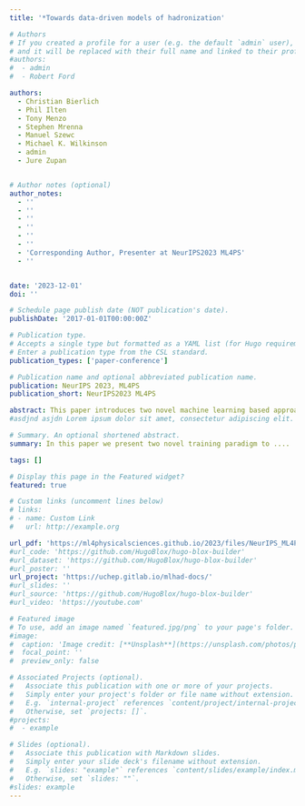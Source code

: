 ```yaml
---
title: '*Towards data-driven models of hadronization'

# Authors
# If you created a profile for a user (e.g. the default `admin` user), write the username (folder name) here
# and it will be replaced with their full name and linked to their profile.
#authors:
#  - admin
#  - Robert Ford

authors:
  - Christian Bierlich
  - Phil Ilten
  - Tony Menzo
  - Stephen Mrenna
  - Manuel Szewc
  - Michael K. Wilkinson
  - admin
  - Jure Zupan


# Author notes (optional)
author_notes:
  - ''
  - ''
  - ''
  - ''
  - ''
  - ''
  - 'Corresponding Author, Presenter at NeurIPS2023 ML4PS'
  - ''


date: '2023-12-01'
doi: ''

# Schedule page publish date (NOT publication's date).
publishDate: '2017-01-01T00:00:00Z'

# Publication type.
# Accepts a single type but formatted as a YAML list (for Hugo requirements).
# Enter a publication type from the CSL standard.
publication_types: ['paper-conference']

# Publication name and optional abbreviated publication name.
publication: NeurIPS 2023, ML4PS
publication_short: NeurIPS2023 ML4PS

abstract: This paper introduces two novel machine learning based approaches to improve hadron-level simulation by integrating experimental observables; **M**icroscopic **A**lterations **G**enerated from **I**R **C**ollections (**MAGIC**), which fine-tunes normalizing flows, pre-trained on simulated data from PYTHIA, on experimental observables, and the **C**ollective **R**eweighting **M**ethod (**CRM**), which reweights existing fragmentation functions to match experimental observables with a two-step procedure that makes use of a observable-level classifier and hadron-level particle cloud-based regressor. Both methods show a promising direction towards data-driven models for hadronization.
#asdjnd asjdn Lorem ipsum dolor sit amet, consectetur adipiscing elit. Duis posuere tellus ac convallis placerat. Proin tincidunt magna sed ex sollicitudin condimentum. Sed ac faucibus dolor, scelerisque sollicitudin nisi. Cras purus urna, suscipit quis sapien eu, pulvinar tempor diam. Quisque risus orci, mollis id ante sit amet, gravida egestas nisl. Sed ac tempus magna. Proin in dui enim. Donec condimentum, sem id dapibus fringilla, tellus enim condimentum arcu, nec volutpat est felis vel metus. Vestibulum sit amet erat at nulla eleifend gravida.

# Summary. An optional shortened abstract.
summary: In this paper we present two novel training paradigm to ....

tags: []

# Display this page in the Featured widget?
featured: true

# Custom links (uncomment lines below)
# links:
# - name: Custom Link
#   url: http://example.org

url_pdf: 'https://ml4physicalsciences.github.io/2023/files/NeurIPS_ML4PS_2023_186.pdf'
#url_code: 'https://github.com/HugoBlox/hugo-blox-builder'
#url_dataset: 'https://github.com/HugoBlox/hugo-blox-builder'
#url_poster: ''
url_project: 'https://uchep.gitlab.io/mlhad-docs/'
#url_slides: ''
#url_source: 'https://github.com/HugoBlox/hugo-blox-builder'
#url_video: 'https://youtube.com'

# Featured image
# To use, add an image named `featured.jpg/png` to your page's folder.
#image:
#  caption: 'Image credit: [**Unsplash**](https://unsplash.com/photos/pLCdAaMFLTE)'
#  focal_point: ''
#  preview_only: false

# Associated Projects (optional).
#   Associate this publication with one or more of your projects.
#   Simply enter your project's folder or file name without extension.
#   E.g. `internal-project` references `content/project/internal-project/index.md`.
#   Otherwise, set `projects: []`.
#projects:
#  - example

# Slides (optional).
#   Associate this publication with Markdown slides.
#   Simply enter your slide deck's filename without extension.
#   E.g. `slides: "example"` references `content/slides/example/index.md`.
#   Otherwise, set `slides: ""`.
#slides: example
---
```




